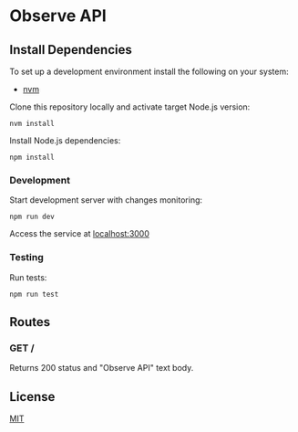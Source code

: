 # Observe API

## Install Dependencies

To set up a development environment install the following on your system:

- [nvm](https://github.com/creationix/nvm)

Clone this repository locally and activate target Node.js version:

```
nvm install
```

Install Node.js dependencies:

```
npm install
```

### Development

Start development server with changes monitoring:

    npm run dev

Access the service at [localhost:3000](http://localhost:3000)

### Testing

Run tests:

    npm run test

## Routes

### GET /

Returns 200 status and "Observe API" text body.

## License

[MIT](LICENSE)
